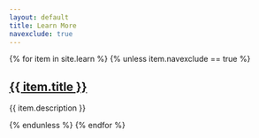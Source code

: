 ```yaml
---
layout: default
title: Learn More
navexclude: true
---
```


{% for item in site.learn %}
{% unless item.navexclude == true %}
  <h2><a href="{{ item.url | relative_url }}">{{ item.title }}</a></h2>
  <p>{{ item.description }}</p>
{% endunless %}
{% endfor %}

